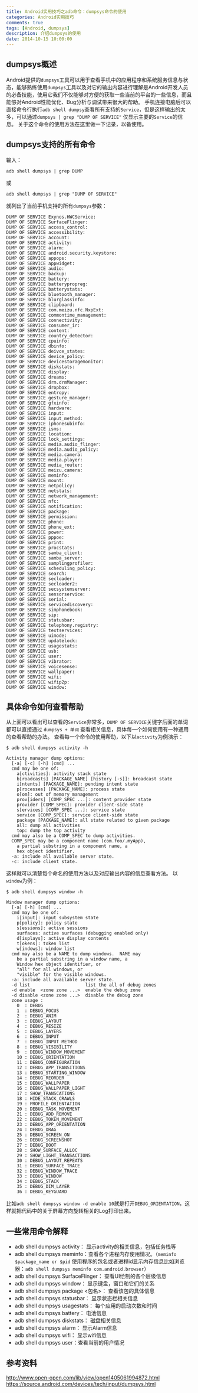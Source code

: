 ```yaml
---
title: Android实用技巧之adb命令：dumpsys命令的使用 
categories: Android实用技巧
comments: true
tags: [Android, dumpsys]
description: 介绍dumpsys的使用
date: 2014-10-15 10:00:00
---
```


## dumpsys概述

Android提供的`dumpsys`工具可以用于查看手机中的应用程序和系统服务信息与状态，能够熟练使用`dumpsys`工具以及对它的输出内容进行理解是Android开发人员的必备技能，使用它我们不仅能够对方便的获取一些当前的平台的一些信息，而且能够对Android性能优化、Bug分析与调试带来很大的帮助。
手机连接电脑后可以直接命令行执行`adb shell dumpsy`查看所有支持的`Service`，但是这样输出的太多，可以通过`dumpsys | grep "DUMP OF SERVICE"` 仅显示主要的`Service`的信息。
关于这个命令的使用方法在这里做一下记录，以备使用。

## dumpsys支持的所有命令

输入：
```
adb shell dumpsys | grep DUMP
```
或
```
adb shell dumpsys | grep "DUMP OF SERVICE" 
```
就列出了当前手机支持的所有`dumpsys`参数：
```
DUMP OF SERVICE Exynos.HWCService:
DUMP OF SERVICE SurfaceFlinger:
DUMP OF SERVICE access_control:
DUMP OF SERVICE accessibility:
DUMP OF SERVICE account:
DUMP OF SERVICE activity:
DUMP OF SERVICE alarm:
DUMP OF SERVICE android.security.keystore:
DUMP OF SERVICE appops:
DUMP OF SERVICE appwidget:
DUMP OF SERVICE audio:
DUMP OF SERVICE backup:
DUMP OF SERVICE battery:
DUMP OF SERVICE batterypropreg:
DUMP OF SERVICE batterystats:
DUMP OF SERVICE bluetooth_manager:
DUMP OF SERVICE blurglassinfo:
DUMP OF SERVICE clipboard:
DUMP OF SERVICE com.meizu.nfc.NxpExt:
DUMP OF SERVICE commontime_management:
DUMP OF SERVICE connectivity:
DUMP OF SERVICE consumer_ir:
DUMP OF SERVICE content:
DUMP OF SERVICE country_detector:
DUMP OF SERVICE cpuinfo:
DUMP OF SERVICE dbinfo:
DUMP OF SERVICE deivce_states:
DUMP OF SERVICE device_policy:
DUMP OF SERVICE devicestoragemonitor:
DUMP OF SERVICE diskstats:
DUMP OF SERVICE display:
DUMP OF SERVICE dreams:
DUMP OF SERVICE drm.drmManager:
DUMP OF SERVICE dropbox:
DUMP OF SERVICE entropy:
DUMP OF SERVICE gesture_manager:
DUMP OF SERVICE gfxinfo:
DUMP OF SERVICE hardware:
DUMP OF SERVICE input:
DUMP OF SERVICE input_method:
DUMP OF SERVICE iphonesubinfo:
DUMP OF SERVICE isms:
DUMP OF SERVICE location:
DUMP OF SERVICE lock_settings:
DUMP OF SERVICE media.audio_flinger:
DUMP OF SERVICE media.audio_policy:
DUMP OF SERVICE media.camera:
DUMP OF SERVICE media.player:
DUMP OF SERVICE media_router:
DUMP OF SERVICE meizu.camera:
DUMP OF SERVICE meminfo:
DUMP OF SERVICE mount:
DUMP OF SERVICE netpolicy:
DUMP OF SERVICE netstats:
DUMP OF SERVICE network_management:
DUMP OF SERVICE nfc:
DUMP OF SERVICE notification:
DUMP OF SERVICE package:
DUMP OF SERVICE permission:
DUMP OF SERVICE phone:
DUMP OF SERVICE phone_ext:
DUMP OF SERVICE power:
DUMP OF SERVICE pppoe:
DUMP OF SERVICE print:
DUMP OF SERVICE procstats:
DUMP OF SERVICE samba_client:
DUMP OF SERVICE samba_server:
DUMP OF SERVICE samplingprofiler:
DUMP OF SERVICE scheduling_policy:
DUMP OF SERVICE search:
DUMP OF SERVICE secloader:
DUMP OF SERVICE secloader2:
DUMP OF SERVICE secsystemserver:
DUMP OF SERVICE sensorservice:
DUMP OF SERVICE serial:
DUMP OF SERVICE servicediscovery:
DUMP OF SERVICE simphonebook:
DUMP OF SERVICE sip:
DUMP OF SERVICE statusbar:
DUMP OF SERVICE telephony.registry:
DUMP OF SERVICE textservices:
DUMP OF SERVICE uimode:
DUMP OF SERVICE updatelock:
DUMP OF SERVICE usagestats:
DUMP OF SERVICE usb:
DUMP OF SERVICE user:
DUMP OF SERVICE vibrator:
DUMP OF SERVICE voicesense:
DUMP OF SERVICE wallpaper:
DUMP OF SERVICE wifi:
DUMP OF SERVICE wifip2p:
DUMP OF SERVICE window:
```

## 具体命令如何查看帮助

从上面可以看出可以查看的`Service`非常多，`DUMP OF SERVICE`关键字后面的单词都可以直接通过 `dumpsys + 单词` 查看相关信息，具体每一个如何使用有一种通用的查看帮助的办法。
查看每一个命令的使用帮助，以下以`activity`为例演示：
```
$ adb shell dumpsys activity -h

Activity manager dump options:
  [-a] [-c] [-h] [cmd] ...
  cmd may be one of:
    a[ctivities]: activity stack state
    b[roadcasts] [PACKAGE_NAME] [history [-s]]: broadcast state
    i[ntents] [PACKAGE_NAME]: pending intent state
    p[rocesses] [PACKAGE_NAME]: process state
    o[om]: out of memory management
    prov[iders] [COMP_SPEC ...]: content provider state
    provider [COMP_SPEC]: provider client-side state
    s[ervices] [COMP_SPEC ...]: service state
    service [COMP_SPEC]: service client-side state
    package [PACKAGE_NAME]: all state related to given package
    all: dump all activities
    top: dump the top activity
  cmd may also be a COMP_SPEC to dump activities.
  COMP_SPEC may be a component name (com.foo/.myApp),
    a partial substring in a component name, a
    hex object identifier.
  -a: include all available server state.
  -c: include client state.
```
这样就可以清楚每个命名的使用方法以及对应输出内容的信息查看方法。
以`window`为例：
```
$ adb shell dumpsys window -h

Window manager dump options:
  [-a] [-h] [cmd] ...
  cmd may be one of:
    i[input]: input subsystem state
    p[policy]: policy state
    s[essions]: active sessions
    surfaces: active surfaces (debugging enabled only)
    d[isplays]: active display contents
    t[okens]: token list
    w[indows]: window list
  cmd may also be a NAME to dump windows.  NAME may
    be a partial substring in a window name, a
    Window hex object identifier, or
    "all" for all windows, or
    "visible" for the visible windows.
  -a: include all available server state.
  -d list                     list the all of debug zones
  -d enable  <zone zone ...>  enable the debug zone
  -d disable <zone zone ...>  disable the debug zone
  zone usage : 
    0  : DEBUG
    1  : DEBUG_FOCUS
    2  : DEBUG_ANIM
    3  : DEBUG_LAYOUT
    4  : DEBUG_RESIZE
    5  : DEBUG_LAYERS
    6  : DEBUG_INPUT
    7  : DEBUG_INPUT_METHOD
    8  : DEBUG_VISIBILITY
    9  : DEBUG_WINDOW_MOVEMENT
    10 : DEBUG_ORIENTATION
    11 : DEBUG_CONFIGURATION
    12 : DEBUG_APP_TRANSITIONS
    13 : DEBUG_STARTING_WINDOW
    14 : DEBUG_REORDER
    15 : DEBUG_WALLPAPER
    16 : DEBUG_WALLPAPER_LIGHT
    17 : SHOW_TRANSCATIONS
    18 : HIDE_STACK_CRAWLS
    19 : PROFILE_ORIENTATION
    20 : DEBUG_TASK_MOVEMENT
    21 : DEBUG_ADD_REMOVE
    22 : DEBUG_TOKEN_MOVEMENT
    23 : DEBUG_APP_ORIENTATION
    24 : DEBUG_DRAG
    25 : DEBUG_SCREEN_ON
    26 : DEBUG_SCREENSHOT
    27 : DEBUG_BOOT
    28 : SHOW_SURFACE_ALLOC
    29 : SHOW_LIGHT_TRANSACTIONS
    30 : DEBUG_LAYOUT_REPEATS
    31 : DEBUG_SURFACE_TRACE
    32 : DEBUG_WINDOW_TRACE
    33 : DEBUG_WINDOW
    34 : DEBUG_STACK
    35 : DEBUG_DIM_LAYER
    36 : DEBUG_KEYGUARD
```
比如`adb shell dumpsys window -d enable 10`就是打开`DEBUG_ORIENTATION`，这样就把代码中的关于屏幕方向旋转相关的Log打印出来。

## 一些常用命令解释

 - adb shell dumpsys activity： 显示activity的相关信息，包括任务栈等
 - adb shell dumpsys meminfo：查看各个进程内存使用情况。（`meminfo $package_name or $pid` 使用程序的包名或者进程id显示内存信息比如浏览器：`adb shell dumpsys meminfo com.android.browser`）
 - adb shell dumpsys SurfaceFlinger： 查看UI绘制的各个层级信息
 - adb shell dumpsys window： 显示键盘，窗口和它们的关系
 - adb shell dumpsys package <包名>： 查看该包的具体信息
 - adb shell dumpsys statusbar： 显示状态栏相关信息
 - adb shell dumpsys usagestats： 每个应用的启动次数和时间
 - adb shell dumpsys battery： 电池信息
 - adb shell dumpsys diskstats： 磁盘相关信息
 - adb shell dumpsys alarm： 显示Alarm信息
 - adb shell dumpsys wifi： 显示wifi信息
 - adb shell dumpsys user：查看当前的用户情况

## 参考资料

http://www.open-open.com/lib/view/open1405061994872.html
https://source.android.com/devices/tech/input/dumpsys.html
